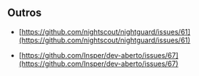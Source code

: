 
## Outros

* [https://github.com/nightscout/nightguard/issues/61](https://github.com/nightscout/nightguard/issues/61)

* [https://github.com/Insper/dev-aberto/issues/67](https://github.com/Insper/dev-aberto/issues/67)

